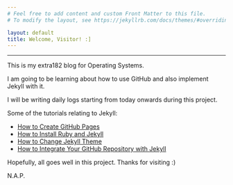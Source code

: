 ```yaml
---
# Feel free to add content and custom Front Matter to this file.
# To modify the layout, see https://jekyllrb.com/docs/themes/#overriding-theme-defaults

layout: default
title: Welcome, Visitor! :]
---
```

-----




This is my extra182 blog for Operating Systems.

I am going to be learning about how to use GitHub and also implement Jekyll with it.

I will be writing daily logs starting from today onwards during this project.


<!-- ### Logs
- [Log Day 1](2018/12/28/log.html)
- [Log Day 2](2018/12/29/log.html)
- [Log Day 3](2018/12/30/log.html) -->
Some of the tutorials relating to Jekyll:
- [How to Create GitHub Pages](tutorials/2019-01-09-GitHubPages.html)
- [How to Install Ruby and Jekyll](tutorials/2019-01-09-RubyandJekyllInstallation.html)
- [How to Change Jekyll Theme](tutorials/ChangeJekyllTheme.html)
- [How to Integrate Your GitHub Repository with Jekyll](tutorials/HowtoIntegrateYourGitHubRepositorywithJekyll.html)








Hopefully, all goes well in this project.
Thanks for visiting :)

N.A.P.
